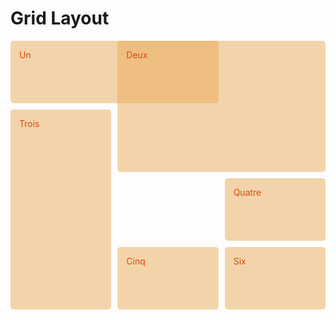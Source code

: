 # Grid Layout

<style type="text/css">
  .container {
    display: grid;
    grid-template-columns: repeat(3, 1fr);
    grid-gap: 10px;
    grid-auto-rows: minmax(100px, auto);
  }

  .container>div {
    order: 2px solid rgb(233, 171, 88);
    border-radius: 5px;
    background-color: rgba(233, 171, 88, .5);
    padding: 1em;
    color: #d9480f;
  }

  .one {
    grid-column: 1 / 3;
    grid-row: 1;
  }

  .two {
    grid-column: 2 / 4;
    grid-row: 1 / 3;
  }

  .three {
    grid-column: 1;
    grid-row: 2 / 5;
  }

  .four {
    grid-column: 3;
    grid-row: 3;
  }

  .five {
    grid-column: 2;
    grid-row: 4;
  }

  .six {
    grid-column: 3;
    grid-row: 4;
  }
</style>

<div class="container">
  <div class="one">Un</div>
  <div class="two">Deux</div>
  <div class="three">Trois</div>
  <div class="four">Quatre</div>
  <div class="five">Cinq</div>
  <div class="six">Six</div>
</div>